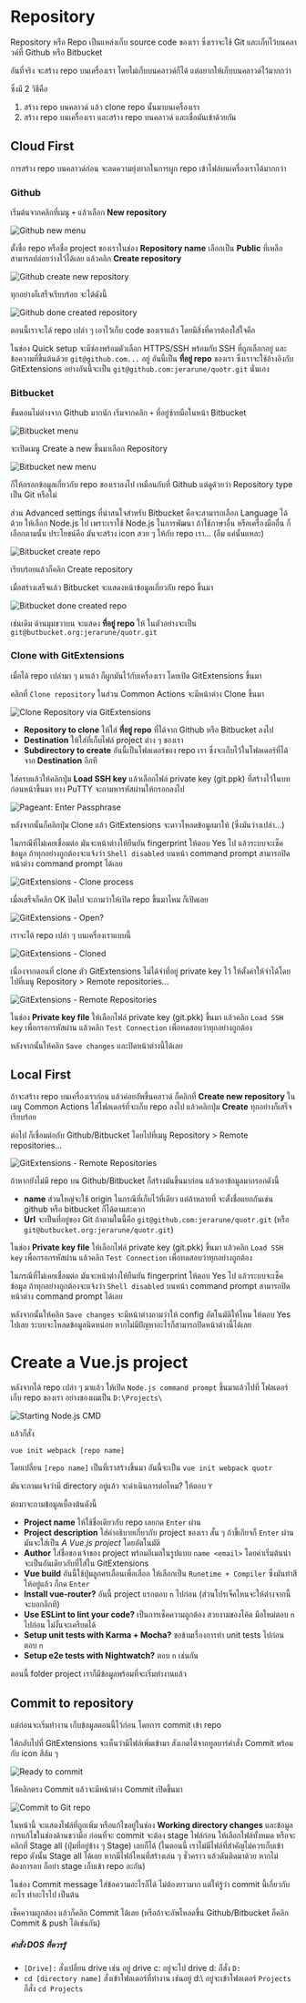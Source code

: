 # Repository

Repository หรือ Repo เป็นแหล่งเก็บ source code ของเรา ซึ่งเราจะใช้ Git และเก็บไว้บนคลาวด์ที่ Github หรือ Bitbucket

อันที่จริง จะสร้าง repo บนเครื่องเรา โดยไม่เก็บบนคลาวด์ก็ได้ แต่อยากให้เก็บบนคลาวด์ไว้มากกว่า

ซึ่งมี 2 วิธีคือ

1. สร้าง repo บนคลาวด์ แล้ว clone repo นั้นมาบนเครื่องเรา
2. สร้าง repo บนเครื่องเรา และสร้าง repo บนคลาวด์ และเชื่อมันเข้าด้วยกัน

## Cloud First

การสร้าง repo บนคลาวด์ก่อน จะลดความยุ่งยากในการผูก repo เข้าไฟล์บนเครื่องเราได้มากกว่า

### Github

เริ่มต้นจากคลิกที่เมนู `+` แล้วเลือก **New repository**

![Github new menu](images/repo/gh-menu.png)

ตั้งชื่อ repo หรือชื่อ project ของเราในช่อง **Repository name** เลือกเป็น **Public** ที่เหลือสามารถปล่อยว่างไว้ได้เลย แล้วคลิก **Create repository**

![Github create new repository](images/repo/gh-create.png)

ทุกอย่างก็เสร็จเรียบร้อย จะได้ดังนี้

![Github done created repository](images/repo/gh-ready.png)

ตอนนี้เราจะได้ repo เปล่า ๆ เอาไว้เก็บ code ของเราแล้ว โดยมีสิ่งที่ควรต้องใส่ใจคือ

ในช่อง Quick setup จะมีช่องพร้อมตัวเลือก HTTPS/SSH พร้อมกับ SSH ที่ถูกเลือกอยู่ และข้อความที่ขึ้นต้นด้วย `git@github.com...` อยู่ อันนี้เป็น **ที่อยู่ repo** ของเรา ซึ่งเราจะใช้อ้างอิงกับ GitExtensions อย่างอันนี้จะเป็น `git@github.com:jerarune/quotr.git` นั่นเอง

### Bitbucket

ขั้นตอนไม่ต่างจาก Github มากนัก เริ่มจากคลิก `+` ที่อยู่ซ้ายมือในหน้า Bitbucket

![Bitbucket menu](images/repo/bb-menu.png)

จะเปิดเมนู Create a new ขึ้นมาเลือก Repository

![Bitbucket new menu](images/repo/bb-new.png)

ก็ให้กรอกข้อมูลเกี่ยวกับ repo ของเราลงไป เหมือนกับที่ Github แต่ดูด้วยว่า Repository type เป็น Git หรือไม่

ส่วน Advanced settings ที่น่าสนใจสำหรับ Bitbucket คือจะสามารถเลือก Language ได้ด้วย ให้เลือก Node.js ไป เพราะเราใช้ Node.js ในการพัฒนา ถ้าใช้ภาษาอื่น หรือเครื่องมืออื่น ก็เลือกตามนั้น ประโยชน์คือ มันจะสร้าง icon สวย ๆ ให้กับ repo เรา... (อืม แค่นั้นแหละ)


![Bitbucket create repo](images/repo/bb-create.png)

เรียบร้อยแล้วก็คลิก Create repository

เมื่อสร้างเสร็จแล้ว Bitbucket จะแสดงหน้าข้อมูลเกี่ยวกับ repo ขึ้นมา

![Bitbucket done created repo](images/repo/bb-ready.png)

เช่นเดิม ด้านมุมขวาบน จะแสดง **ที่อยู่ repo** ให้ ในตัวอย่างจะเป็น `git@butbucket.org:jerarune/quotr.git`

### Clone with GitExtensions

เมื่อได้ repo เปล่ามา ๆ มาแล้ว ก็ผูกมันไว้กับเครื่องเรา โดยเปิด GitExtensions ขึ้นมา

คลิกที่ `Clone repository` ในส่วน Common Actions จะมีหน้าต่าง Clone ขึ้นมา

![Clone Repository via GitExtensions](images/repo/gitx-clone.png)

- **Repository to clone** ให้ใส่ **ที่อยู่ repo** ที่ได้จาก Github หรือ Bitbucket ลงไป
- **Destination** ให้ใส่ที่เก็บไฟล์ project ต่าง ๆ ของเรา
- **Subdirectory to create** อันนี้เป็นโฟลเดอร์ของ repo เรา ซึ่งจะเก็บไว้ในโฟลเดอร์ที่ได้จาก **Destination** อีกที

ใส่ครบแล้วให้คลิกปุ่ม **Load SSH key** แล้วเลือกไฟล์ private key (git.ppk) ที่สร้างไว้ในบทก่อนหน้าขึ้นมา ทาง PuTTY จะถามหารหัสผ่านให้กรอกลงไป

![Pageant: Enter Passphrase](images/repo/gitx-pass.png)

หลังจากนั้นก็คลิกปุ่ม Clone แล้ว GitExtensions จะดาวโหลดข้อมูลมาให้ (ซึ่งมันว่างเปล่า...)

ในกรณีที่ไม่เคยเชื่อมต่อ มันจะหน้าต่างให้ยืนยัน fingerprint ให้ตอบ Yes ไป แล้วระบบจะเช็คข้อมูล ถ้าทุกอย่างถูกต้องจะแจ้งว่า `Shell disabled` บนหน้า command prompt สามารถปิดหน้าต่าง command prompt ได้เลย

![GitExtensions - Clone process](images/repo/gitx-process.png)

เมื่อเสร็จก็คลิก OK ปิดไป จะถามว่าให้เปิด repo ขึ้นมาไหม ก็เปิดเลย

![GitExtensions - Open?](images/repo/gitx-open.png)

เราจะได้ repo เปล่า ๆ บนเครื่องเราแบบนี้

![GitExtensions - Cloned](images/repo/gitx-done.png)

เนื่องจากตอนที่ clone ตัว GitExtensions ไม่ได้จำที่อยู่ private key ไว้ ให้ตั้งค่าให้จำได้โดยไปที่เมนู Repository > Remote repositories...

![GitExtensions - Remote Repositories](images/repo/gitx-add-ppk.png)

ในช่อง **Private key file** ให้เลือกไฟล์ private key (git.pkk) ขึ้นมา แล้วคลิก `Load SSH key` เพื่อกรอกรหัสผ่าน แล้วคลิก `Test Connection` เพื่อทดสอบว่าทุกอย่างถูกต้อง

หลังจากนั้นให้คลิก `Save changes` และปิดหน้าต่างนี้ได้เลย

## Local First

ถ้าจะสร้าง repo บนเครื่องเราก่อน แล้วค่อยอัพขึ้นคลาวด์ ก็คลิกที่ **Create new repository** ในเมนู Common Actions ใส่โฟลเดอร์ที่จะเก็บ repo ลงไป แล้วคลิกปุ่ม **Create** ทุกอย่างก็เสร็จเรียบร้อย

ต่อไป ก็เชื่อมต่อกับ Github/Bitbucket โดยไปที่เมนู Repository > Remote repositories...

![GitExtensions - Remote Repositories](images/repo/gitx-remote-repo.png)

ถ้าหากยังไม่มี repo บน Github/Bitbucket ก็สร้างมันขึ้นมาก่อน แล้วเอาข้อมูลมากรอกดังนี้

- **name** ส่วนใหญ่จะใช้ origin ในกรณีที่เก็บไว้ที่เดียว แต่ถ้าหลายที่ จะตั้งชื่อแยกกันเช่น github หรือ bitbucket ก็ได้ตามสะดวก
- **Url** จะเป็นที่อยู่ของ Git ถ้าตามในนี้คือ `git@github.com:jerarune/quotr.git` (หรือ `git@butbucket.org:jerarune/quotr.git`)

ในช่อง **Private key file** ให้เลือกไฟล์ private key (git.pkk) ขึ้นมา แล้วคลิก `Load SSH key` เพื่อกรอกรหัสผ่าน แล้วคลิก `Test Connection` เพื่อทดสอบว่าทุกอย่างถูกต้อง

ในกรณีที่ไม่เคยเชื่อมต่อ มันจะหน้าต่างให้ยืนยัน fingerprint ให้ตอบ Yes ไป แล้วระบบจะเช็คข้อมูล ถ้าทุกอย่างถูกต้องจะแจ้งว่า `Shell disabled` บนหน้า command prompt สามารถปิดหน้าต่าง command prompt ได้เลย

หลังจากนั้นให้คลิก `Save changes` จะมีหน้าต่างถามว่าให้ config อัตโนมัติให้ไหม ให้ตอบ Yes ไปเลย ระบบจะโหลดข้อมูลนิดหน่อย หากไม่มีปัญหาอะไรก็สามารถปิดหน้าต่างนี้ได้เลย

# Create a Vue.js project

หลังจากได้ repo เปล่า ๆ มาแล้ว ให้เปิด `Node.js command prompt` ขึ้นมาแล้วไปที่ โฟลเดอร์เก็บ repo ของเรา อย่างของผมเป็น `D:\Projects\`

![Starting Node.js CMD](images/repo/cmd-empty.png)

แล้วก็สั่ง

`vue init webpack [repo name]`

โดยเปลี่ยน `[repo name]` เป็นที่เราสร้างขึ้นมา อันนี้จะเป็น `vue init webpack quotr`

มันจะถามแจ้งว่ามี directory อยู่แล้ว จะดำเนินการต่อไหม? ให้ตอบ `Y`

ต่อมาจะถามข้อมูลเบื้องต้นดังนี้

- **Project name** ให้ใช้ชื่อเดียวกับ repo เลยกด `Enter` ผ่าน
- **Project description** ใส่คำอธิบายเกี่ยวกับ project ของเรา สั้น ๆ ถ้าขี้เกียจก็ `Enter` ผ่าน มันจะใส่เป็น *A Vue.js project* โดยอัตโนมัติ
- **Author** ใส่ชื่อของเจ้าของ project พร้อมอีเมลในรูปแบบ `name <email>` โดยค่าเริ่มต้นน่าจะเป็นอันเดียวกับที่ใส่ใน GitExtensions
- **Vue build** อันนี้ใช้ปุ่มลูกศรเลื่อนเพื่อเลือก ให้เลือกเป็น `Runetime + Compiler` ซึ่งมันทำสีให้อยู่แล้ว ก็กด `Enter`
- **Install vue-router?** อันนี้ project แรกตอบ `n` ไปก่อน (ส่วนโปรเจ็คไหนจะให้ต่างจากนี้ จะบอกอีกที)
- **Use ESLint to lint your code?** เป็นการเช็คความถูกต้อง สวยงามของโค้ด มือใหม่ตอบ `n` ไปก่อน ไม่งั้นจะเครียดได้
- **Setup unit tests with Karma + Mocha?** ขอข้ามเรื่องการทำ unit tests ไปก่อน ตอบ `n`
- **Setup e2e tests with Nightwatch?** ตอบ `n` เช่นกัน

ตอนนี้ folder project เราก็มีข้อมูลพร้อมที่จะเริ่มทำงานแล้ว

## Commit to repository

แต่ก่อนจะเริ่มทำงาน เก็บข้อมูลตอนนี้ไว้ก่อน โดยการ commit เข้า repo

ให้กลับไปที่ GitExtensions จะเห็นว่ามีไฟล์เพิ่มเข้ามา สังเกตได้จากทูลบาร์คำสั่ง Commit พร้อมกับ icon สีส้ม ๆ

![Ready to commit](images/repo/gitx-rdy-commit.png)

ให้คลิกตรง Commit แล้วจะมีหน้าต่าง Commit เปิดขึ้นมา

![Commit to Git repo](images/repo/gitx-commit.png)

ในหน้านี้ จะแสดงไฟล์ที่ถูกเพิ่ม หรือแก้ไขอยู่ในช่อง **Working directory changes** และข้อมูลการแก้ไขในช่องด้านขวามือ ก่อนที่จะ commit จะต้อง stage ไฟล์ก่อน ให้เลือกไฟล์ทั้งหมด หรือจะคลิกที่ Stage all (ปุ่มที่อยู่ข้าง ๆ Stage) เลยก็ได้ (ในตอนนี้ เราไม่มีไฟล์ที่สำคัญไม่ควรเก็บเข้า repo ดังนั้น Stage all ได้เลย หากมีไฟล์ไหนที่สร้างเล่น ๆ ชั่วคราว แล้วดันติดมาด้วย หากไม่ต้องการลบ ก็อย่า stage เก็บเข้า repo ละกัน)

ในช่อง Commit message ใส่ข้อความอะไรก็ได้ ไม่ต้องยาวมาก แต่ให้รู้ว่า commit นี้เกี่ยวกับอะไร ทำอะไรไป เป็นต้น

เช็คความถูกต้อง แล้วก็คลิก Commit ได้เลย (หรือถ้าจะอัพโหลดขึ้น Github/Bitbucket ก็คลิก Commit & push ได้เช่นกัน)

##### คำสั่ง DOS ที่ควรรู้

- `[Drive]:` สั่งเปลี่ยน drive เช่น อยู่ drive c: อยู่จะไป drive d: ก็สั่ง `D:`
- `cd [directory name]` สั่งเข้าโฟลเดอร์ที่ทำงาน เช่นอยู่ d:\ อยู่จะเข้าโฟลเดอร์ `Projects` ก็สั่ง `cd Projects`


